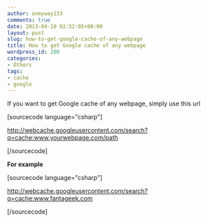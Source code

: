 ```yaml
---
author: onmyway133
comments: true
date: 2013-04-10 02:52:05+00:00
layout: post
slug: how-to-get-google-cache-of-any-webpage
title: How to get Google cache of any webpage
wordpress_id: 280
categories:
- Others
tags:
- cache
- google
---
```


If you want to get   Google cache of any webpage, simply use this url




[sourcecode language="csharp"]  

http://webcache.googleusercontent.com/search?q=cache:www.yourwebpage.com/path  

[/sourcecode]




**For example**




[sourcecode language="csharp"]  

http://webcache.googleusercontent.com/search?q=cache:www.fantageek.com  

[/sourcecode]
